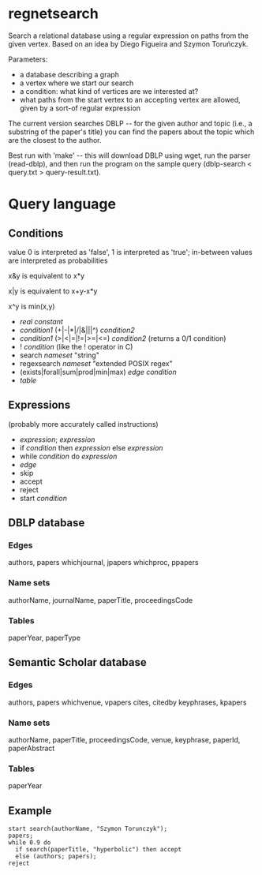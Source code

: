 # regnetsearch
Search a relational database using a regular expression on paths from the given vertex. Based on an idea by Diego Figueira and Szymon Toruńczyk.

Parameters:
- a database describing a graph
- a vertex where we start our search
- a condition: what kind of vertices are we interested at?
- what paths from the start vertex to an accepting vertex are allowed, given by a sort-of regular expression

The current version searches DBLP -- for the given author and topic (i.e., a substring of the paper's title) you can find the papers about the topic which are the closest to the author.

Best run with 'make' -- this will download DBLP using wget, run the parser (read-dblp), and then run the program on the sample query (dblp-search < query.txt > query-result.txt).

# Query language

## Conditions

value 0 is interpreted as 'false', 1 is interpreted as 'true'; in-between values are interpreted as probabilities

x&y is equivalent to x\*y

x|y is equivalent to x+y-x\*y

x^y is min(x,y)

* _real constant_
* _condition1_ (+|-|\*|/|&|||^) _condition2_
* _condition1_ (>|<|=|!=|>=|<=) _condition2_ (returns a 0/1 condition)
* ! _condition_ (like the ! operator in C)
* search _nameset_ "string"
* regexsearch _nameset_ "extended POSIX regex"
* (exists|forall|sum|prod|min|max) _edge_ _condition_
* _table_

## Expressions
(probably more accurately called instructions)

* _expression_; _expression_
* if _condition_ then _expression_ else _expression_
* while _condition_ do _expression_
* _edge_
* skip
* accept
* reject
* start _condition_

## DBLP database

### Edges

authors, papers
whichjournal, jpapers
whichproc, ppapers

### Name sets

authorName, journalName, paperTitle, proceedingsCode

### Tables 

paperYear, paperType

## Semantic Scholar database

### Edges

authors, papers
whichvenue, vpapers
cites, citedby
keyphrases, kpapers

### Name sets

authorName, paperTitle, proceedingsCode, venue, keyphrase, paperId, paperAbstract

### Tables 

paperYear

## Example

    start search(authorName, "Szymon Torunczyk");
    papers;
    while 0.9 do
      if search(paperTitle, "hyperbolic") then accept
      else (authors; papers);
    reject
